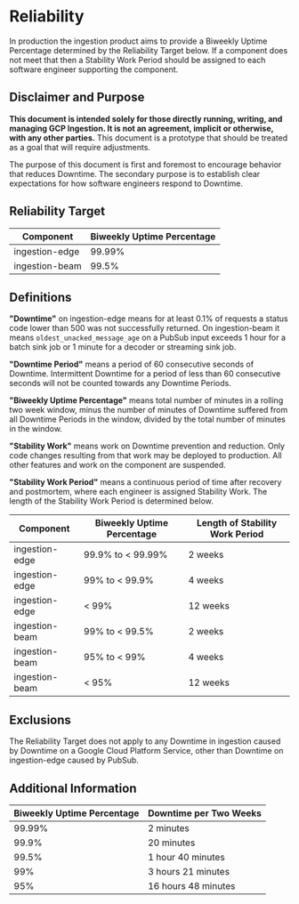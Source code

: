 # Reliability

In production the ingestion product aims to provide a Biweekly Uptime
Percentage determined by the Reliability Target below. If a component does
not meet that then a Stability Work Period should be assigned
to each software engineer supporting the component.

## Disclaimer and Purpose

**This document is intended solely for those directly running, writing, and
managing GCP Ingestion. It is not an agreement, implicit or otherwise, with any
other parties.** This document is a prototype that should be treated as a goal
that will require adjustments.

The purpose of this document is first and foremost to encourage behavior that
reduces Downtime. The secondary purpose is to establish clear expectations for
how software engineers respond to Downtime.

## Reliability Target

| Component      | Biweekly Uptime Percentage |
| -------------- | -------------------------- |
| ingestion-edge | 99.99%                     |
| ingestion-beam | 99.5%                      |

## Definitions

**"Downtime"** on ingestion-edge means for at least 0.1% of requests a status
code lower than 500 was not successfully returned. On ingestion-beam it means
`oldest_unacked_message_age` on a PubSub input exceeds 1 hour for a batch sink
job or 1 minute for a decoder or streaming sink job.

**"Downtime Period"** means a period of 60 consecutive seconds of Downtime.
Intermittent Downtime for a period of less than 60 consecutive seconds will not
be counted towards any Downtime Periods.

**"Biweekly Uptime Percentage"** means total number of minutes in a rolling two
week window, minus the number of minutes of Downtime suffered from all Downtime
Periods in the window, divided by the total number of minutes in the window.

**"Stability Work"** means work on Downtime prevention and reduction. Only
code changes resulting from that work may be deployed to production. All other
features and work on the component are suspended.

**"Stability Work Period"** means a continuous period of time after recovery
and postmortem, where each engineer is assigned Stability Work. The length of
the Stability Work Period is determined below.

| Component      | Biweekly Uptime Percentage | Length of Stability Work Period |
| -------------- | -------------------------- | ------------------------------- |
| ingestion-edge | 99.9% to < 99.99%          | 2 weeks                         |
| ingestion-edge | 99% to < 99.9%             | 4 weeks                         |
| ingestion-edge | < 99%                      | 12 weeks                        |
| ingestion-beam | 99% to < 99.5%             | 2 weeks                         |
| ingestion-beam | 95% to < 99%               | 4 weeks                         |
| ingestion-beam | < 95%                      | 12 weeks                        |

## Exclusions

The Reliability Target does not apply to any Downtime in ingestion caused by
Downtime on a Google Cloud Platform Service, other than Downtime on
ingestion-edge caused by PubSub.

## Additional Information

| Biweekly Uptime Percentage | Downtime per Two Weeks |
| -------------------------- | ---------------------- |
| 99.99%                     | 2 minutes              |
| 99.9%                      | 20 minutes             |
| 99.5%                      | 1 hour 40 minutes      |
| 99%                        | 3 hours 21 minutes     |
| 95%                        | 16 hours 48 minutes    |
